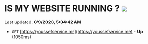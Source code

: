 # IS MY WEBSITE RUNNING ? [![](https://img.shields.io/static/v1?label=Sponsor&message=%E2%9D%A4&logo=GitHub&color=%23fe8e86)](https://github.com/sponsors/<username>)

Last updated: **6/9/2023, 5:34:42 AM**

- `GET` [https://youssefservice.me](https://youssefservice.me) - **Up** (1050ms)
